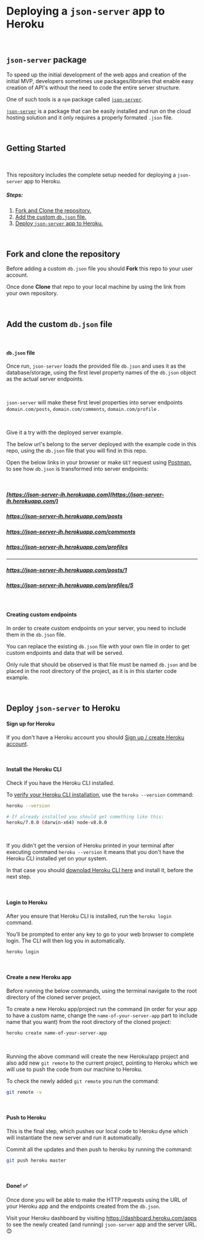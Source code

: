 # Deploying a `json-server` app to Heroku



<br>



## `json-server` package


To speed up the initial development of the web apps and creation of the initial MVP, developers sometimes use packages/libraries that enable easy creation of API's without the need to code the entire server structure.

One of such tools is a `npm` package called [`json-server`](https://www.npmjs.com/package/json-server).

[`json-server`](https://www.npmjs.com/package/json-server) is a package that can be easily installed and run on the cloud hosting solution and it only requires a properly formated `.json` file.



<br>



## Getting Started



<br>



This repository includes the complete setup needed for deploying a `json-server` app to Heroku.

##### Steps:

1. [Fork and Clone the repository.](#fork-and-clone)
2. [Add the custom `db.json` file.](#add-custom-db-json)
3. [Deploy `json-server` app to Heroku.](#deploy-to-heroku)



<br>



<a name="fork-and-clone"></a>

##  Fork and clone the repository 



Before adding a custom `db.json` file you should **Fork** this repo to your user account. 

Once done **Clone** that repo to your local machine by using the link from your own repository.



<br>



<a name="add-custom-db-json"></a>

## Add the custom `db.json` file

<br>



#### `db.json` file



Once run, `json-server` loads the provided file `db.json` and uses it as the database/storage,  using the first level property names of the `db.json` object as the actual server endpoints.



<br>



`json-server` will make these first level properties into server endpoints `domain.com/posts`, `domain.com/comments`, `domain.com/profile` .



<br>



Give it a try with the deployed server example. 

The below url's belong to the server deployed with the example code in this repo, using the `db.json` file that you will find in this repo.



 Open the below links in your browser or make `GET` request using [Postman](https://www.postman.com/), to see how `db.json` is transformed into server endpoints:

<br>



##### [https://json-server-ih.herokuapp.com](https://json-server-ih.herokuapp.com/)

##### https://json-server-ih.herokuapp.com/posts

##### https://json-server-ih.herokuapp.com/comments

##### https://json-server-ih.herokuapp.com/profiles

<hr>

##### https://json-server-ih.herokuapp.com/posts/1

##### https://json-server-ih.herokuapp.com/profiles/5



<br>



#### Creating custom endpoints

In order to create custom endpoints on your server, you need to include them in the `db.json` file.



You can replace the existing `db.json` file with your own file in order to get custom endpoints and data that will be served. 

Only rule that should be observed is that file must be named `db.json` and be placed in the root directory of the project, as it is in this starter code example.



<br>



<a name="deploy-to-heroku"></a> 

## Deploy `json-server` to Heroku



#### Sign up for Heroku

If you don't have a Heroku account you should [Sign up / create Heroku account](https://signup.heroku.com/). 



<br>

#### Install the Heroku CLI

Check if you have the Heroku CLI installed.

To [verify your Heroku CLI installation](), use the `heroku --version` command:



```bash
heroku --version

# If already installed you should get something like this:
heroku/7.0.0 (darwin-x64) node-v8.0.0 
```


<br>

If you didn't get the version of Heroku printed in your terminal after executing command `heroku --version` it means that you don't have the Heroku CLI installed yet on your system.

In that case you should [downolad Heroku CLI here](https://devcenter.heroku.com/articles/heroku-cli#download-and-install) and install it, before the next step.



<br>



#### Login to Heroku

After you ensure that Heroku CLI is installed, run the `heroku login` command. 

You’ll be prompted to enter any key to go to your web browser to complete login. The CLI will then log you in automatically.

```bash
heroku login
```



<br>



#### Create a new Heroku app

Before running the below commands, using the terminal navigate to the root directory of the cloned server project.

To create a new Heroku app/project run the command (in order for your app to have a custom name, change the `name-of-your-server-app` part to include name that you want) from the root directory of the cloned project:

```bash
heroku create name-of-your-server-app
```



<br>



Running the above command will create the new Heroku/app project and also add new `git remote` to the current project, pointing to Heroku which we will use to push the code from our machine to Heroku.

To check the newly added `git remote` you run the command:

```bash
git remote -v
```





<br>



#### Push to Heroku

This is the final step, which pushes our local code to Heroku dyne which will instantiate the new server and run it automatically.

Commit all the updates and then push to heroku by running the command:

```bash
git push heroku master
```



<br>



#### Done! ✅ 

Once done you will be able to make the HTTP requests using the URL of your Heroku app and the endpoints created from the `db.json`. 

Visit your Heroku dashboard by visiting https://dashboard.heroku.com/apps to see the newly created (and running) `json-server` app and the server URL. 😊 
